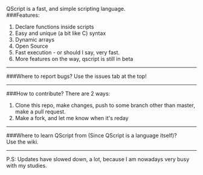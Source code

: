 QScript is a fast, and simple scripting language.   
###Features:   
1. Declare functions inside scripts
2. Easy and unique (a bit like C) syntax
3. Dynamic arrays
4. Open Source
5. Fast execution - or should I say, very fast.
6. More features on the way, qscript is still in beta
  
---
###Where to report bugs?
Use the issues tab at the top!
  
---
###How to contribute?
There are 2 ways:  
1. Clone this repo, make changes, push to some branch other than master, make a pull request.  
2. Make a fork, and let me know when it's reday  

---
###Where to learn QScript from (Since QScript is a language itself)?  
Use the wiki.  

---
P.S: Updates have slowed down, a lot, because I am nowadays very busy with my studies.
